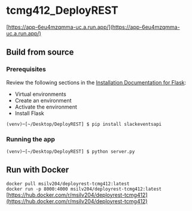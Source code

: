 # tcmg412_DeployREST

[https://app-6eu4mzqmma-uc.a.run.app/](https://app-6eu4mzqmma-uc.a.run.app/)

## Build from source
### Prerequisites
Review the following sections in the [Installation Documentation for Flask](https://flask.palletsprojects.com/en/2.2.x/installation/):
- Virtual environments
- Create an environment
- Activate the environment
- Install Flask

`(venv)─[~/Desktop/DeployREST] $ pip install slackeventsapi` 

### Running the app 
`(venv)─[~/Desktop/DeployREST] $ python server.py`

## Run with Docker
`docker pull msilv204/deployrest-tcmg412:latest`  
`docker run -p 8000:4000 msilv204/deployrest-tcmg412:latest`  
[https://hub.docker.com/r/msilv204/deployrest-tcmg412](https://hub.docker.com/r/msilv204/deployrest-tcmg412)
